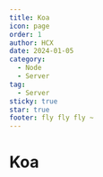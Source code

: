 ```yaml
---
title: Koa
icon: page
order: 1
author: HCX
date: 2024-01-05
category:
  - Node
  - Server
tag:
  - Server
sticky: true
star: true
footer: fly fly fly ~
---
```


# Koa
